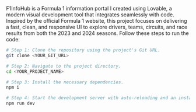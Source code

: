 F1InfoHub is a Formula 1 information portal I created using Lovable, a modern visual development tool that integrates seamlessly with code. Inspired by the official Formula 1 website, this project focuses on delivering a fast, clean, and responsive UI to explore drivers, teams, circuits, and race results from both the 2023 and 2024 seasons.
Follow these steps to run the code:

```sh
# Step 1: Clone the repository using the project's Git URL.
git clone <YOUR_GIT_URL>

# Step 2: Navigate to the project directory.
cd <YOUR_PROJECT_NAME>

# Step 3: Install the necessary dependencies.
npm i

# Step 4: Start the development server with auto-reloading and an instant preview.
npm run dev
```

